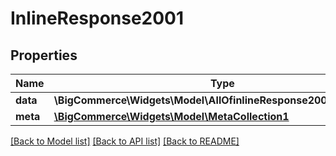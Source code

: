 # InlineResponse2001

## Properties
Name | Type | Description | Notes
------------ | ------------- | ------------- | -------------
**data** | **\BigCommerce\Widgets\Model\AllOfinlineResponse2001DataItems[]** |  | [optional] 
**meta** | [**\BigCommerce\Widgets\Model\MetaCollection1**](MetaCollection1.md) |  | [optional] 

[[Back to Model list]](../../README.md#documentation-for-models) [[Back to API list]](../../README.md#documentation-for-api-endpoints) [[Back to README]](../../README.md)

